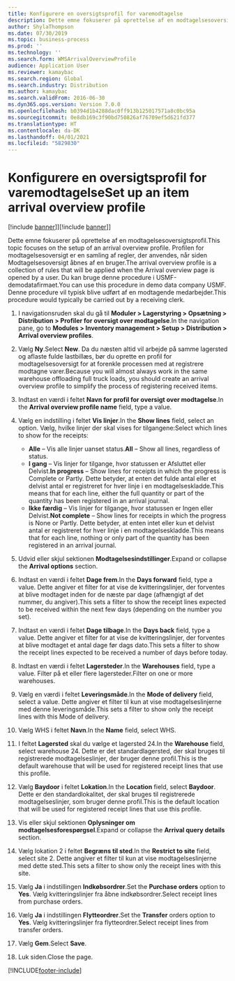 ```yaml
---
title: Konfigurere en oversigtsprofil for varemodtagelse
description: Dette emne fokuserer på oprettelse af en modtagelsesoversigtsprofil.
author: ShylaThompson
ms.date: 07/30/2019
ms.topic: business-process
ms.prod: ''
ms.technology: ''
ms.search.form: WMSArrivalOverviewProfile
audience: Application User
ms.reviewer: kamaybac
ms.search.region: Global
ms.search.industry: Distribution
ms.author: kamaybac
ms.search.validFrom: 2016-06-30
ms.dyn365.ops.version: Version 7.0.0
ms.openlocfilehash: b0394d1b4288dac0ff913b125017571a8c0bc95a
ms.sourcegitcommit: 0e8db169c3f90bd750826af76709ef5d621fd377
ms.translationtype: HT
ms.contentlocale: da-DK
ms.lasthandoff: 04/01/2021
ms.locfileid: "5829830"
---
```

# <a name="set-up-an-item-arrival-overview-profile"></a><span data-ttu-id="d66f3-103">Konfigurere en oversigtsprofil for varemodtagelse</span><span class="sxs-lookup"><span data-stu-id="d66f3-103">Set up an item arrival overview profile</span></span>

<span data-ttu-id="d66f3-104">[!include [banner](../../includes/banner.md)]]</span><span class="sxs-lookup"><span data-stu-id="d66f3-104">[!include [banner](../../includes/banner.md)]]</span></span>

<span data-ttu-id="d66f3-105">Dette emne fokuserer på oprettelse af en modtagelsesoversigtsprofil.</span><span class="sxs-lookup"><span data-stu-id="d66f3-105">This topic focuses on the setup of an arrival overview profile.</span></span> <span data-ttu-id="d66f3-106">Profilen for modtagelsesoversigt er en samling af regler, der anvendes, når siden Modtagelsesoversigt åbnes af en bruger.</span><span class="sxs-lookup"><span data-stu-id="d66f3-106">The arrival overview profile is a collection of rules that will be applied when the Arrival overview page is opened by a user.</span></span> <span data-ttu-id="d66f3-107">Du kan bruge denne procedure i USMF-demodatafirmaet.</span><span class="sxs-lookup"><span data-stu-id="d66f3-107">You can use this procedure in demo data company USMF.</span></span> <span data-ttu-id="d66f3-108">Denne procedure vil typisk blive udført af en modtagende medarbejder.</span><span class="sxs-lookup"><span data-stu-id="d66f3-108">This procedure would typically be carried out by a receiving clerk.</span></span>

1. <span data-ttu-id="d66f3-109">I navigationsruden skal du gå til **Moduler > Lagerstyring > Opsætning > Distribution > Profiler for oversigt over modtagelse**.</span><span class="sxs-lookup"><span data-stu-id="d66f3-109">In the navigation pane, go to **Modules > Inventory management > Setup > Distribution > Arrival overview profiles**.</span></span>
2. <span data-ttu-id="d66f3-110">Vælg **Ny**.</span><span class="sxs-lookup"><span data-stu-id="d66f3-110">Select **New**.</span></span> <span data-ttu-id="d66f3-111">Da du næsten altid vil arbejde på samme lagersted og aflaste fulde lastbillæs, bør du oprette en profil for modtagelsesoversigt for at forenkle processen med at registrere modtagne varer.</span><span class="sxs-lookup"><span data-stu-id="d66f3-111">Because you will almost always work in the same warehouse offloading full truck loads, you should create an arrival overview profile to simplify the process of registering received items.</span></span>  
3. <span data-ttu-id="d66f3-112">Indtast en værdi i feltet **Navn for profil for oversigt over modtagelse**.</span><span class="sxs-lookup"><span data-stu-id="d66f3-112">In the **Arrival overview profile name** field, type a value.</span></span>
4. <span data-ttu-id="d66f3-113">Vælg en indstilling i feltet **Vis linjer**.</span><span class="sxs-lookup"><span data-stu-id="d66f3-113">In the **Show lines** field, select an option.</span></span> <span data-ttu-id="d66f3-114">Vælg, hvilke linjer der skal vises for tilgangene:</span><span class="sxs-lookup"><span data-stu-id="d66f3-114">Select which lines to show for the receipts:</span></span>  

    - <span data-ttu-id="d66f3-115">**Alle** – Vis alle linjer uanset status.</span><span class="sxs-lookup"><span data-stu-id="d66f3-115">**All** – Show all lines, regardless of status.</span></span>   
    - <span data-ttu-id="d66f3-116">**I gang** – Vis linjer for tilgange, hvor statussen er Afsluttet eller Delvist.</span><span class="sxs-lookup"><span data-stu-id="d66f3-116">**In progress** – Show lines for receipts in which the progress is Complete or Partly.</span></span> <span data-ttu-id="d66f3-117">Dette betyder, at enten det fulde antal eller et delvist antal er registreret for hver linje i en modtagelseskladde.</span><span class="sxs-lookup"><span data-stu-id="d66f3-117">This means that for each line, either the full quantity or part of the quantity has been registered in an arrival journal.</span></span>   
    - <span data-ttu-id="d66f3-118">**Ikke færdig** – Vis linjer for tilgange, hvor statussen er Ingen eller Delvist.</span><span class="sxs-lookup"><span data-stu-id="d66f3-118">**Not complete** – Show lines for receipts in which the progress is None or Partly.</span></span> <span data-ttu-id="d66f3-119">Dette betyder, at enten intet eller kun et delvist antal er registreret for hver linje i en modtagelseskladde.</span><span class="sxs-lookup"><span data-stu-id="d66f3-119">This means that for each line, nothing or only part of the quantity has been registered in an arrival journal.</span></span>  

5. <span data-ttu-id="d66f3-120">Udvid eller skjul sektionen **Modtagelsesindstillinger**.</span><span class="sxs-lookup"><span data-stu-id="d66f3-120">Expand or collapse the **Arrival options** section.</span></span>
6. <span data-ttu-id="d66f3-121">Indtast en værdi i feltet **Dage frem**.</span><span class="sxs-lookup"><span data-stu-id="d66f3-121">In the **Days forward** field, type a value.</span></span> <span data-ttu-id="d66f3-122">Dette angiver et filter for at vise de kvitteringslinjer, der forventes at blive modtaget inden for de næste par dage (afhængigt af det nummer, du angiver).</span><span class="sxs-lookup"><span data-stu-id="d66f3-122">This sets a filter to show the receipt lines expected to be received within the next few days (depending on the number you set).</span></span>  
7. <span data-ttu-id="d66f3-123">Indtast en værdi i feltet **Dage tilbage**.</span><span class="sxs-lookup"><span data-stu-id="d66f3-123">In the **Days back** field, type a value.</span></span> <span data-ttu-id="d66f3-124">Dette angiver et filter for at vise de kvitteringslinjer, der forventes at blive modtaget et antal dage før dags dato.</span><span class="sxs-lookup"><span data-stu-id="d66f3-124">This sets a filter to show the receipt lines expected to be received a number of days before today.</span></span>  
8. <span data-ttu-id="d66f3-125">Indtast en værdi i feltet **Lagersteder**.</span><span class="sxs-lookup"><span data-stu-id="d66f3-125">In the **Warehouses** field, type a value.</span></span> <span data-ttu-id="d66f3-126">Filter på et eller flere lagersteder.</span><span class="sxs-lookup"><span data-stu-id="d66f3-126">Filter on one or more warehouses.</span></span>  
9. <span data-ttu-id="d66f3-127">Vælg en værdi i feltet **Leveringsmåde**.</span><span class="sxs-lookup"><span data-stu-id="d66f3-127">In the **Mode of delivery** field, select a value.</span></span> <span data-ttu-id="d66f3-128">Dette angiver et filter til kun at vise modtagelseslinjerne med denne leveringsmåde.</span><span class="sxs-lookup"><span data-stu-id="d66f3-128">This sets a filter to show only the receipt lines with this Mode of delivery.</span></span>  
10. <span data-ttu-id="d66f3-129">Vælg WHS i feltet **Navn**.</span><span class="sxs-lookup"><span data-stu-id="d66f3-129">In the **Name** field, select WHS.</span></span>
11. <span data-ttu-id="d66f3-130">I feltet **Lagersted** skal du vælge et lagersted 24.</span><span class="sxs-lookup"><span data-stu-id="d66f3-130">In the **Warehouse** field, select warehouse 24.</span></span> <span data-ttu-id="d66f3-131">Dette er det standardlagersted, der skal bruges til registrerede modtagelseslinjer, der bruger denne profil.</span><span class="sxs-lookup"><span data-stu-id="d66f3-131">This is the default warehouse that will be used for registered receipt lines that use this profile.</span></span>  
12. <span data-ttu-id="d66f3-132">Vælg **Baydoor** i feltet **Lokation**.</span><span class="sxs-lookup"><span data-stu-id="d66f3-132">In the **Location** field, select **Baydoor**.</span></span> <span data-ttu-id="d66f3-133">Dette er den standardlokalitet, der skal bruges til registrerede modtagelseslinjer, som bruger denne profil.</span><span class="sxs-lookup"><span data-stu-id="d66f3-133">This is the default location that will be used for registered receipt lines that use this profile.</span></span>  
13. <span data-ttu-id="d66f3-134">Vis eller skjul sektionen **Oplysninger om modtagelsesforespørgsel**.</span><span class="sxs-lookup"><span data-stu-id="d66f3-134">Expand or collapse the **Arrival query details** section.</span></span>
14. <span data-ttu-id="d66f3-135">Vælg lokation 2 i feltet **Begræns til sted**.</span><span class="sxs-lookup"><span data-stu-id="d66f3-135">In the **Restrict to site** field, select site 2.</span></span> <span data-ttu-id="d66f3-136">Dette angiver et filter til kun at vise modtagelseslinjerne med dette sted.</span><span class="sxs-lookup"><span data-stu-id="d66f3-136">This sets a filter to show only the receipt lines with this site.</span></span>  
15. <span data-ttu-id="d66f3-137">Vælg **Ja** i indstillingen **Indkøbsordrer**.</span><span class="sxs-lookup"><span data-stu-id="d66f3-137">Set the **Purchase orders** option to **Yes**.</span></span> <span data-ttu-id="d66f3-138">Vælg kvitteringslinjer fra åbne indkøbsordrer.</span><span class="sxs-lookup"><span data-stu-id="d66f3-138">Select receipt lines from purchase orders.</span></span>  
16. <span data-ttu-id="d66f3-139">Vælg **Ja** i indstillingen **Flytteordrer**.</span><span class="sxs-lookup"><span data-stu-id="d66f3-139">Set the **Transfer** orders option to **Yes**.</span></span> <span data-ttu-id="d66f3-140">Vælg kvitteringslinjer fra flytteordrer.</span><span class="sxs-lookup"><span data-stu-id="d66f3-140">Select receipt lines from transfer orders.</span></span>  
17. <span data-ttu-id="d66f3-141">Vælg **Gem**.</span><span class="sxs-lookup"><span data-stu-id="d66f3-141">Select **Save**.</span></span>
18. <span data-ttu-id="d66f3-142">Luk siden.</span><span class="sxs-lookup"><span data-stu-id="d66f3-142">Close the page.</span></span>



[!INCLUDE[footer-include](../../../includes/footer-banner.md)]